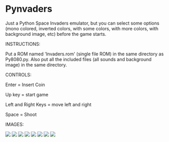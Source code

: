 # Pynvaders
Just a Python Space Invaders emulator, but you can select some options (mono colored, inverted colors, with some colors, with more colors, with background image, etc) before the game starts. 

INSTRUCTIONS:

Put a ROM named 'Invaders.rom' (single file ROM) in the same directory as Py8080.py. Also put all the included files (all sounds and background image) in the same directory.

CONTROLS:

Enter = Insert Coin

Up key = start game

Left and Right Keys = move left and right

Space = Shoot

IMAGES:

![](https://github.com/Zafarion/Py8080/blob/53cc0942e0f83948283f7de4293eac1553ba94ad/pics/Pyvaders1.png)
![](https://github.com/Zafarion/Py8080/blob/53cc0942e0f83948283f7de4293eac1553ba94ad/pics/Pyvaders2.png)
![](https://github.com/Zafarion/Py8080/blob/53cc0942e0f83948283f7de4293eac1553ba94ad/pics/Pyvaders3.png)
![](https://github.com/Zafarion/Py8080/blob/53cc0942e0f83948283f7de4293eac1553ba94ad/pics/Pyvaders4.png)
![](https://github.com/Zafarion/Py8080/blob/53cc0942e0f83948283f7de4293eac1553ba94ad/pics/Pyvaders5.png)
![](https://github.com/Zafarion/Py8080/blob/53cc0942e0f83948283f7de4293eac1553ba94ad/pics/Pyvaders6.png)
![](https://github.com/Zafarion/Py8080/blob/53cc0942e0f83948283f7de4293eac1553ba94ad/pics/Pyvaders7.png)
![](https://github.com/Zafarion/Py8080/blob/53cc0942e0f83948283f7de4293eac1553ba94ad/pics/Pyvaders8.png)
